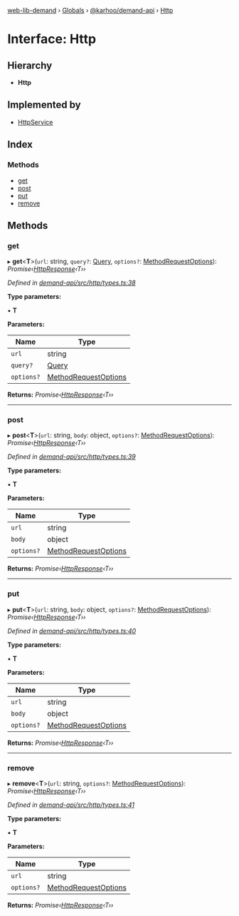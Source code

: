 [web-lib-demand](../README.md) › [Globals](../globals.md) › [@karhoo/demand-api](../modules/_karhoo_demand_api.md) › [Http](_karhoo_demand_api.http.md)

# Interface: Http

## Hierarchy

* **Http**

## Implemented by

* [HttpService](../classes/_karhoo_demand_api.httpservice.md)

## Index

### Methods

* [get](_karhoo_demand_api.http.md#get)
* [post](_karhoo_demand_api.http.md#post)
* [put](_karhoo_demand_api.http.md#put)
* [remove](_karhoo_demand_api.http.md#remove)

## Methods

###  get

▸ **get**<**T**>(`url`: string, `query?`: [Query](../modules/_karhoo_demand_api.md#query), `options?`: [MethodRequestOptions](../modules/_karhoo_demand_api.md#methodrequestoptions)): *Promise‹[HttpResponse](../modules/_karhoo_demand_api.md#httpresponse)‹T››*

*Defined in [demand-api/src/http/types.ts:38](https://github.com/karhoo/web-lib-demand/blob/4e5326f/packages/demand-api/src/http/types.ts#L38)*

**Type parameters:**

▪ **T**

**Parameters:**

Name | Type |
------ | ------ |
`url` | string |
`query?` | [Query](../modules/_karhoo_demand_api.md#query) |
`options?` | [MethodRequestOptions](../modules/_karhoo_demand_api.md#methodrequestoptions) |

**Returns:** *Promise‹[HttpResponse](../modules/_karhoo_demand_api.md#httpresponse)‹T››*

___

###  post

▸ **post**<**T**>(`url`: string, `body`: object, `options?`: [MethodRequestOptions](../modules/_karhoo_demand_api.md#methodrequestoptions)): *Promise‹[HttpResponse](../modules/_karhoo_demand_api.md#httpresponse)‹T››*

*Defined in [demand-api/src/http/types.ts:39](https://github.com/karhoo/web-lib-demand/blob/4e5326f/packages/demand-api/src/http/types.ts#L39)*

**Type parameters:**

▪ **T**

**Parameters:**

Name | Type |
------ | ------ |
`url` | string |
`body` | object |
`options?` | [MethodRequestOptions](../modules/_karhoo_demand_api.md#methodrequestoptions) |

**Returns:** *Promise‹[HttpResponse](../modules/_karhoo_demand_api.md#httpresponse)‹T››*

___

###  put

▸ **put**<**T**>(`url`: string, `body`: object, `options?`: [MethodRequestOptions](../modules/_karhoo_demand_api.md#methodrequestoptions)): *Promise‹[HttpResponse](../modules/_karhoo_demand_api.md#httpresponse)‹T››*

*Defined in [demand-api/src/http/types.ts:40](https://github.com/karhoo/web-lib-demand/blob/4e5326f/packages/demand-api/src/http/types.ts#L40)*

**Type parameters:**

▪ **T**

**Parameters:**

Name | Type |
------ | ------ |
`url` | string |
`body` | object |
`options?` | [MethodRequestOptions](../modules/_karhoo_demand_api.md#methodrequestoptions) |

**Returns:** *Promise‹[HttpResponse](../modules/_karhoo_demand_api.md#httpresponse)‹T››*

___

###  remove

▸ **remove**<**T**>(`url`: string, `options?`: [MethodRequestOptions](../modules/_karhoo_demand_api.md#methodrequestoptions)): *Promise‹[HttpResponse](../modules/_karhoo_demand_api.md#httpresponse)‹T››*

*Defined in [demand-api/src/http/types.ts:41](https://github.com/karhoo/web-lib-demand/blob/4e5326f/packages/demand-api/src/http/types.ts#L41)*

**Type parameters:**

▪ **T**

**Parameters:**

Name | Type |
------ | ------ |
`url` | string |
`options?` | [MethodRequestOptions](../modules/_karhoo_demand_api.md#methodrequestoptions) |

**Returns:** *Promise‹[HttpResponse](../modules/_karhoo_demand_api.md#httpresponse)‹T››*
